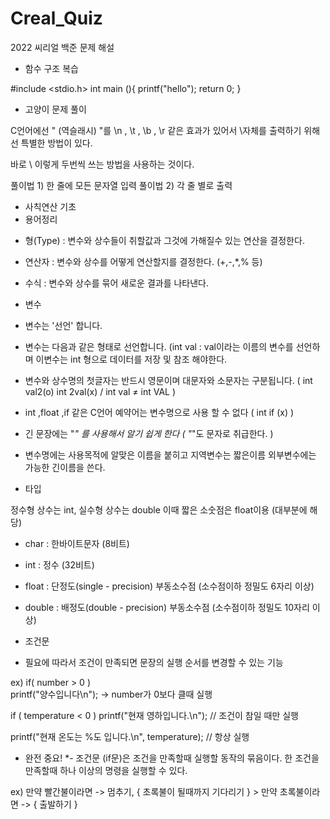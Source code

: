 # Creal_Quiz
2022 씨리얼 백준 문제 해설



- 함수 구조 복습

#include <stdio.h>
int main (){
printf("hello");
return 0;
}

- 고양이 문제 풀이

C언어에선 " \(역슬래시) "를 \n , \t , \b , \r 같은 효과가 있어서 \자체를 출력하기 위해선 특별한 방법이 있다.

바로 \\ 이렇게 두번씩 쓰는 방법을 사용하는 것이다.

풀이법 1) 한 줄에 모든 문자열 입력
풀이법 2) 각 줄 별로 출력

- 사칙연산 기초
- 용어정리
* 형(Type) : 변수와 상수들이 취할값과 그것에 가해질수 있는 연산을 결정한다.

* 연산자 : 변수와 상수를 어떻게 연산할지를 결정한다. (+,-,*,% 등)

* 수식 : 변수와 상수를 묶어 새로운 결과를 나타낸다.

- 변수 
* 변수는 '선언' 합니다.
* 변수는 다음과 같은 형태로 선언합니다. (int val : val이라는 이름의 변수를 선언하며 이변수는 int 형으로 데이터를 저장 및 참조 해야한다.
* 변수와 상수명의 첫글자는 반드시 영문이며 대문자와 소문자는 구분됩니다. ( int val2(o) int 2val(x) / int val ≠ int VAL )

* int ,float ,if 같은 C언어 예약어는 변수명으로 사용 할 수 없다 ( int if (x) ) 

* 긴 문장에는 "_" 를 사용해서 알기 쉽게 한다 ( "_"도 문자로 취급한다. )

* 변수명에는 사용목적에 알맞은 이름을 붙히고 지역변수는 짧은이름 외부변수에는 가능한 긴이름을 쓴다.

- 타입

정수형 상수는 int, 실수형 상수는 double
이때 짧은 소숫점은 float이용 (대부분에 해당)

* char : 한바이트문자 (8비트)
* int : 정수 (32비트)
* float : 단정도(single - precision) 부동소수점 (소수점이하 정밀도 6자리 이상)

* double : 배정도(double - precision) 부동소수점 (소수점이하 정밀도 10자리 이상)


- 조건문

* 필요에 따라서 조건이 만족되면 문장의 실행 순서를 변경할 수 있는 기능

ex) if( number > 0 )                      
      printf("양수입니다\n"); -> number가 0보다 클때 실행
      
if ( temperature < 0 ) 
  printf("현재 영하입니다.\n");           // 조건이 참일 때만 실행
  
printf("현재 온도는 %도 입니다.\n", temperature); // 항상 실행


* 완전 중요!
*- 조건문 (if문)은 조건을 만족할때 실행할 동작의 묶음이다. 한 조건을 만족할때 하나 이상의 명령을 실행할 수 있다.

ex) 만약 빨간불이라면 -> 멈추기, { 초록불이 될때까지 기다리기 } > 만약 초록불이라면 -> { 출발하기 }
